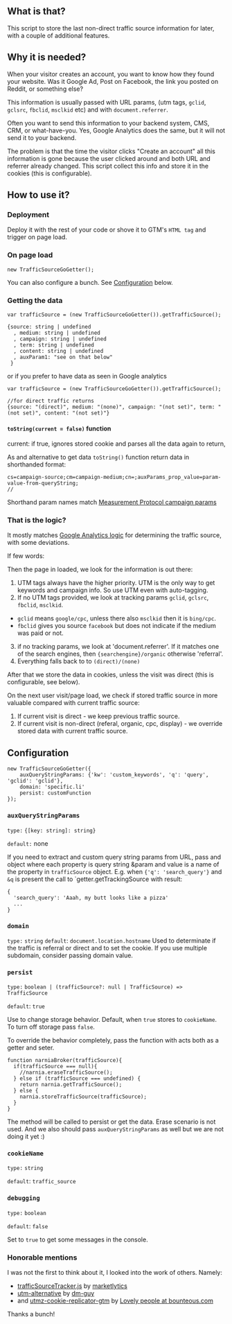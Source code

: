 ## What is that?

This script to store the last non-direct traffic source information for later, with a couple of additional features.

## Why it is needed?

When your visitor creates an account, you want to know how they found your website. Was it Google Ad, Post on Facebook, the link you posted on Reddit, or something else?

This information is usually passed with URL params, (utm tags, `gclid`, `gclsrc`, `fbclid`, `msclkid` etc) and with `document.referrer`.

Often you want to send this information to your backend system, CMS, CRM, or what-have-you. Yes, Google Analytics does the same, but it will not send it to your backend.

The problem is that the time the visitor clicks "Create an account" all this information is gone because the user clicked around and both URL and referrer already changed.
This script collect this info and store it in the cookies (this is configurable).

## How to use it?

### Deployment

Deploy it with the rest of your code or shove it to GTM's `HTML tag` and trigger on page load.


### On page load

```
new TrafficSourceGoGetter();

```
You can also configure a bunch. See [Configuration](#configuration) below.

### Getting the data

```
var trafficSource = (new TrafficSourceGoGetter()).getTrafficSource();

{source: string | undefined
  , medium: string | undefined
  , campaign: string | undefined
  , term: string | undefined
  , content: string | undefined
  , auxParam1: "see on that below"
 }
```
or if you prefer to have data as seen in Google analytics
```
var trafficSource = (new TrafficSourceGoGetter()).getTrafficSource();

//for direct traffic returns
{source: "(direct)", medium: "(none)", campaign: "(not set)", term: "(not set)", content: "(not set)"}
```

#### `toString(current = false)` function

current: if true, ignores stored cookie and parses all the data again to return,

As and alternative to get data `toString()` function return data in shorthanded format:

```
cs=campaign-source;cm=campaign-medium;cn=;auxParams_prop_value=param-value-from-queryString;
//
```
Shorthand param names match [Measurement Protocol campaign params](https://developers.google.com/analytics/devguides/collection/protocol/v1/parameters#trafficsources)

### That is the logic?

It mostly matches [Google Analytics logic]((https://support.google.com/analytics/answer/6205762#flowchart)) for determining the traffic source, with some deviations. 

If few words:

Then the page in loaded, we look for the information is out there:
1. UTM tags always have the higher priority. UTM is the only way to get keywords and campaign info. So use UTM even with auto-tagging.
2. If no UTM tags provided, we look at tracking params `gclid`, `gclsrc`, `fbclid`, `msclkid`.
 * `gclid` means `google/cpc`, unless there also `msclkid` then it is `bing/cpc`.
 * `fbclid` gives you source `facebook` but does not indicate if the medium was paid or not.
3. if no tracking params, we look at 'document.referrer'. If it matches one of the search engines, then `{searchengine}/organic` otherwise 'referral'.
4. Everything falls back to to `(direct)/(none)` 

After that we store the data in cookies, unless the visit was direct (this is configurable, see below). 

On the next user visit/page load, we check if stored traffic source in more valuable compared with current traffic source:
 1. If current visit is direct - we keep previous traffic source.
 2. If current visit is non-direct (referal, organic, cpc, display) - we override stored data with current traffic source.
 

## Configuration
 
```
new TrafficSourceGoGetter({
	auxQueryStringParams: {'kw': 'custom_keywords', 'q': 'query', 'gclid': 'gclid'},
	domain: 'specific.li'
	persist: customFunction
});

```

### `auxQueryStringParams`

`type:` `{[key: string]: string}`

`default:` none

If you need to extract and custom query string params from URL, pass and object where each property is query string &param and value is a name of the property in `trafficSource` object.
E.g. when `{'q': 'search_query'}` and `&q` is present the call to `getter.getTrackingSource with result:
```
{
  'search_query': 'Aaah, my butt looks like a pizza'
  ...
}
```

### `domain`

`type:` `string`
`default`: `document.location.hostname`
Used to determinate if the traffic is referral or direct and to set the cookie. If you use multiple subdomain, consider passing domain value.

### `persist`

`type:` `boolean | (trafficSource?: null | TrafficSource) => TrafficSource`

`default`: `true`

Use to change storage behavior. Default, when `true` stores to `cookieName`. To turn off storage pass `false`.

To override the behavior completely, pass the function with acts both as a getter and seter.

```
function narniaBroker(trafficSource){
  if(trafficSource === null){
    //narnia.eraseTrafficSource();
  } else if (trafficSource === undefined) {
    return narnia.getTrafficSource();
  } else {
    narnia.storeTrafficSource(trafficSource);
  }
}
````
The method will be called to persist or get the data. Erase scenario is not used. And we also should pass `auxQueryStringParams` as well but we are not doing it yet :)

### `cookieName`
`type:` `string`

`default`: `traffic_source`

### `debugging`

`type:` `boolean`

`default`: `false`


Set to `true` to get some messages in the console.

### Honorable mentions

I was not the first to think about it, I looked into the work of others. Namely:

* [trafficSourceTracker.js](https://github.com/marketlytics/trafficSourceTracker.js) by [marketlytics](https://github.com/marketlytics)
* [utm-alternative](https://github.com/dm-guy/utm-alternative) by [dm-guy](https://github.com/dm-guy)
* and [utmz-cookie-replicator-gtm](https://www.bounteous.com/insights/2017/12/18/utmz-cookie-replicator-gtm/) by [Lovely people at bounteous.com](https://www.bounteous.com)

Thanks a bunch!

